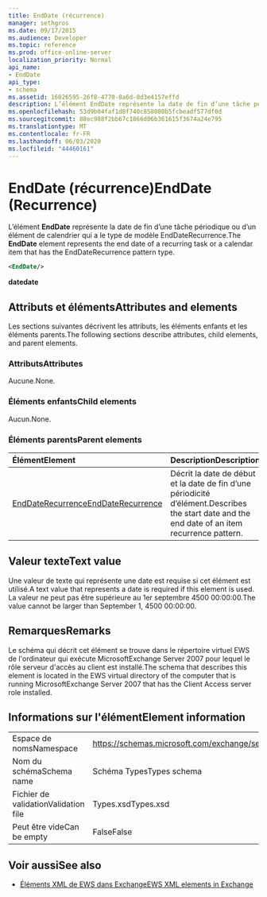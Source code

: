 ```yaml
---
title: EndDate (récurrence)
manager: sethgros
ms.date: 09/17/2015
ms.audience: Developer
ms.topic: reference
ms.prod: office-online-server
localization_priority: Normal
api_name:
- EndDate
api_type:
- schema
ms.assetid: 16026595-26f8-4770-8a6d-0d3e4157effd
description: L’élément EndDate représente la date de fin d’une tâche périodique ou d’un élément de calendrier qui a le type de modèle EndDateRecurrence.
ms.openlocfilehash: 53d9b04faf1d8f740c858080b5fcbeadf577df0d
ms.sourcegitcommit: 88ec988f2bb67c1866d06b361615f3674a24e795
ms.translationtype: MT
ms.contentlocale: fr-FR
ms.lasthandoff: 06/03/2020
ms.locfileid: "44460161"
---
```

# <a name="enddate-recurrence"></a><span data-ttu-id="f4ec6-103">EndDate (récurrence)</span><span class="sxs-lookup"><span data-stu-id="f4ec6-103">EndDate (Recurrence)</span></span>

<span data-ttu-id="f4ec6-104">L’élément **EndDate** représente la date de fin d’une tâche périodique ou d’un élément de calendrier qui a le type de modèle EndDateRecurrence.</span><span class="sxs-lookup"><span data-stu-id="f4ec6-104">The **EndDate** element represents the end date of a recurring task or a calendar item that has the EndDateRecurrence pattern type.</span></span> 
  
```xml
<EndDate/>
```

 <span data-ttu-id="f4ec6-105">**date**</span><span class="sxs-lookup"><span data-stu-id="f4ec6-105">**date**</span></span>
## <a name="attributes-and-elements"></a><span data-ttu-id="f4ec6-106">Attributs et éléments</span><span class="sxs-lookup"><span data-stu-id="f4ec6-106">Attributes and elements</span></span>

<span data-ttu-id="f4ec6-107">Les sections suivantes décrivent les attributs, les éléments enfants et les éléments parents.</span><span class="sxs-lookup"><span data-stu-id="f4ec6-107">The following sections describe attributes, child elements, and parent elements.</span></span>
  
### <a name="attributes"></a><span data-ttu-id="f4ec6-108">Attributs</span><span class="sxs-lookup"><span data-stu-id="f4ec6-108">Attributes</span></span>

<span data-ttu-id="f4ec6-109">Aucune.</span><span class="sxs-lookup"><span data-stu-id="f4ec6-109">None.</span></span>
  
### <a name="child-elements"></a><span data-ttu-id="f4ec6-110">Éléments enfants</span><span class="sxs-lookup"><span data-stu-id="f4ec6-110">Child elements</span></span>

<span data-ttu-id="f4ec6-111">Aucun.</span><span class="sxs-lookup"><span data-stu-id="f4ec6-111">None.</span></span>
  
### <a name="parent-elements"></a><span data-ttu-id="f4ec6-112">Éléments parents</span><span class="sxs-lookup"><span data-stu-id="f4ec6-112">Parent elements</span></span>

|<span data-ttu-id="f4ec6-113">**Élément**</span><span class="sxs-lookup"><span data-stu-id="f4ec6-113">**Element**</span></span>|<span data-ttu-id="f4ec6-114">**Description**</span><span class="sxs-lookup"><span data-stu-id="f4ec6-114">**Description**</span></span>|
|:-----|:-----|
|[<span data-ttu-id="f4ec6-115">EndDateRecurrence</span><span class="sxs-lookup"><span data-stu-id="f4ec6-115">EndDateRecurrence</span></span>](enddaterecurrence.md) <br/> |<span data-ttu-id="f4ec6-116">Décrit la date de début et la date de fin d’une périodicité d’élément.</span><span class="sxs-lookup"><span data-stu-id="f4ec6-116">Describes the start date and the end date of an item recurrence pattern.</span></span>  <br/> |
   
## <a name="text-value"></a><span data-ttu-id="f4ec6-117">Valeur texte</span><span class="sxs-lookup"><span data-stu-id="f4ec6-117">Text value</span></span>

<span data-ttu-id="f4ec6-118">Une valeur de texte qui représente une date est requise si cet élément est utilisé.</span><span class="sxs-lookup"><span data-stu-id="f4ec6-118">A text value that represents a date is required if this element is used.</span></span> <span data-ttu-id="f4ec6-119">La valeur ne peut pas être supérieure au 1er septembre 4500 00:00:00.</span><span class="sxs-lookup"><span data-stu-id="f4ec6-119">The value cannot be larger than September 1, 4500 00:00:00.</span></span>
  
## <a name="remarks"></a><span data-ttu-id="f4ec6-120">Remarques</span><span class="sxs-lookup"><span data-stu-id="f4ec6-120">Remarks</span></span>

<span data-ttu-id="f4ec6-121">Le schéma qui décrit cet élément se trouve dans le répertoire virtuel EWS de l'ordinateur qui exécute MicrosoftExchange Server 2007 pour lequel le rôle serveur d'accès au client est installé.</span><span class="sxs-lookup"><span data-stu-id="f4ec6-121">The schema that describes this element is located in the EWS virtual directory of the computer that is running MicrosoftExchange Server 2007 that has the Client Access server role installed.</span></span>
  
## <a name="element-information"></a><span data-ttu-id="f4ec6-122">Informations sur l'élément</span><span class="sxs-lookup"><span data-stu-id="f4ec6-122">Element information</span></span>

|||
|:-----|:-----|
|<span data-ttu-id="f4ec6-123">Espace de noms</span><span class="sxs-lookup"><span data-stu-id="f4ec6-123">Namespace</span></span>  <br/> |https://schemas.microsoft.com/exchange/services/2006/types  <br/> |
|<span data-ttu-id="f4ec6-124">Nom du schéma</span><span class="sxs-lookup"><span data-stu-id="f4ec6-124">Schema name</span></span>  <br/> |<span data-ttu-id="f4ec6-125">Schéma Types</span><span class="sxs-lookup"><span data-stu-id="f4ec6-125">Types schema</span></span>  <br/> |
|<span data-ttu-id="f4ec6-126">Fichier de validation</span><span class="sxs-lookup"><span data-stu-id="f4ec6-126">Validation file</span></span>  <br/> |<span data-ttu-id="f4ec6-127">Types.xsd</span><span class="sxs-lookup"><span data-stu-id="f4ec6-127">Types.xsd</span></span>  <br/> |
|<span data-ttu-id="f4ec6-128">Peut être vide</span><span class="sxs-lookup"><span data-stu-id="f4ec6-128">Can be empty</span></span>  <br/> |<span data-ttu-id="f4ec6-129">False</span><span class="sxs-lookup"><span data-stu-id="f4ec6-129">False</span></span>  <br/> |
   
## <a name="see-also"></a><span data-ttu-id="f4ec6-130">Voir aussi</span><span class="sxs-lookup"><span data-stu-id="f4ec6-130">See also</span></span>



- [<span data-ttu-id="f4ec6-131">Éléments XML de EWS dans Exchange</span><span class="sxs-lookup"><span data-stu-id="f4ec6-131">EWS XML elements in Exchange</span></span>](ews-xml-elements-in-exchange.md)

